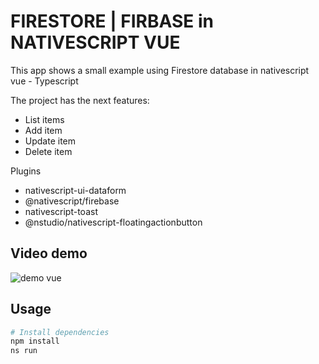 # FIRESTORE | FIRBASE in NATIVESCRIPT VUE  

This app shows a small example using Firestore database in nativescript vue - Typescript

The project has the next features:

- List items
- Add item
- Update item
- Delete item

Plugins

* nativescript-ui-dataform
* @nativescript/firebase
* nativescript-toast
* @nstudio/nativescript-floatingactionbutton

## Video demo

![demo vue](https://github.com/oscarlira090/demo-vue-mapbox/blob/master/demo-vue.gif)

## Usage

``` bash
# Install dependencies
npm install
ns run
```


